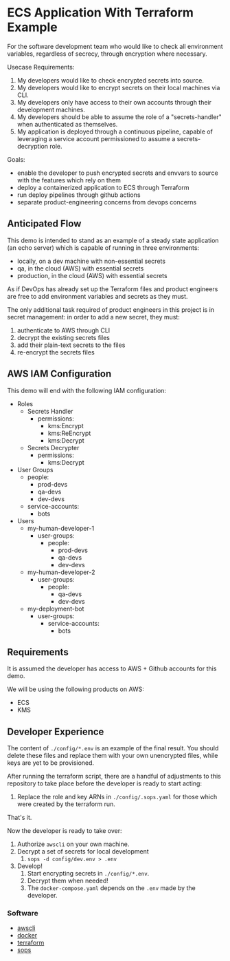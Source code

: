 # ECS Application With Terraform Example

For the software development team who would like to check all environment variables, regardless of secrecy, through encryption where necessary.

Usecase Requirements:
1. My developers would like to check encrypted secrets into source.
2. My developers would like to encrypt secrets on their local machines via CLI.
3. My developers only have access to their own accounts through their development machines.
4. My developers should be able to assume the role of a "secrets-handler" when authenticated as themselves.
5. My application is deployed through a continuous pipeline, capable of leveraging a service account permissioned to assume a secrets-decryption role.


Goals:

- enable the developer to push encrypted secrets and envvars to source with the features which rely on them
- deploy a containerized application to ECS through Terraform
- run deploy pipelines through github actions
- separate product-engineering concerns from devops concerns


## Anticipated Flow

This demo is intended to stand as an example of a steady state application (an echo server) which is capable of running in three environments:
- locally, on a dev machine with non-essential secrets
- qa, in the cloud (AWS) with essential secrets
- production, in the cloud (AWS) with essential secrets

As if DevOps has already set up the Terraform files and product engineers are free to add environment variables and secrets as they must.

The only additional task required of product engineers in this project is in secret management: in order to add a new secret, they must:
1. authenticate to AWS through CLI
2. decrypt the existing secrets files
3. add their plain-text secrets to the files
4. re-encrypt the secrets files


## AWS IAM Configuration

This demo will end with the following IAM configuration:

- Roles
  - Secrets Handler
    - permissions:
      - kms:Encrypt
      - kms:ReEncrypt
      - kms:Decrypt
  - Secrets Decrypter
    - permissions:
      - kms:Decrypt
- User Groups
  - people:
    - prod-devs
    - qa-devs
    - dev-devs
  - service-accounts:
    - bots
- Users
  - my-human-developer-1
    - user-groups:
      - people:
        - prod-devs
        - qa-devs
        - dev-devs
  - my-human-developer-2
    - user-groups:
      - people:
        - qa-devs
        - dev-devs
  - my-deployment-bot
    - user-groups:
      - service-accounts:
        - bots


## Requirements

It is assumed the developer has access to AWS + Github accounts for this demo.

We will be using the following products on AWS:
- ECS
- KMS


## Developer Experience

The content of `./config/*.env` is an example of the final result.
You should delete these files and replace them with your own unencrypted files, while keys are yet to be provisioned.

After running the terraform script, there are a handful of adjustments to this repository to take place before the developer is ready to start acting:
1. Replace the role and key ARNs in `./config/.sops.yaml` for those which were created by the terraform run.

That's it.

Now the developer is ready to take over:

1. Authorize `awscli` on your own machine.
2. Decrypt a set of secrets for local development
   1. `sops -d config/dev.env > .env`
3. Develop!
   1. Start encrypting secrets in `./config/*.env`.
   2. Decrypt them when needed!
   3. The `docker-compose.yaml` depends on the `.env` made by the developer.


### Software

- [awscli](https://formulae.brew.sh/formula/awscli)
- [docker](https://formulae.brew.sh/formula/docker)
- [terraform](https://formulae.brew.sh/formula/terraform)
- [sops](https://formulae.brew.sh/formula/sops)
